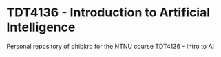 # TDT4136 - Introduction to Artificial Intelligence

Personal repository of phibkro for the NTNU course TDT4136 - Intro to AI